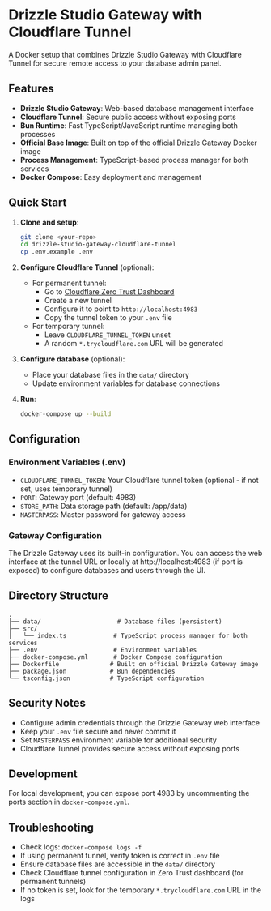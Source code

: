 # Drizzle Studio Gateway with Cloudflare Tunnel

A Docker setup that combines Drizzle Studio Gateway with Cloudflare Tunnel for secure remote access to your database admin panel.

## Features

- **Drizzle Studio Gateway**: Web-based database management interface
- **Cloudflare Tunnel**: Secure public access without exposing ports
- **Bun Runtime**: Fast TypeScript/JavaScript runtime managing both processes
- **Official Base Image**: Built on top of the official Drizzle Gateway Docker image
- **Process Management**: TypeScript-based process manager for both services
- **Docker Compose**: Easy deployment and management

## Quick Start

1. **Clone and setup**:
   ```bash
   git clone <your-repo>
   cd drizzle-studio-gateway-cloudflare-tunnel
   cp .env.example .env
   ```

2. **Configure Cloudflare Tunnel** (optional):
   - For permanent tunnel:
     - Go to [Cloudflare Zero Trust Dashboard](https://one.dash.cloudflare.com/)
     - Create a new tunnel
     - Configure it to point to `http://localhost:4983`
     - Copy the tunnel token to your `.env` file
   - For temporary tunnel:
     - Leave `CLOUDFLARE_TUNNEL_TOKEN` unset
     - A random `*.trycloudflare.com` URL will be generated

3. **Configure database** (optional):
   - Place your database files in the `data/` directory
   - Update environment variables for database connections

4. **Run**:
   ```bash
   docker-compose up --build
   ```

## Configuration

### Environment Variables (.env)
- `CLOUDFLARE_TUNNEL_TOKEN`: Your Cloudflare tunnel token (optional - if not set, uses temporary tunnel)
- `PORT`: Gateway port (default: 4983)
- `STORE_PATH`: Data storage path (default: /app/data)
- `MASTERPASS`: Master password for gateway access

### Gateway Configuration
The Drizzle Gateway uses its built-in configuration. You can access the web interface at the tunnel URL or locally at http://localhost:4983 (if port is exposed) to configure databases and users through the UI.

## Directory Structure

```
.
├── data/                     # Database files (persistent)
├── src/
│   └── index.ts             # TypeScript process manager for both services
├── .env                     # Environment variables
├── docker-compose.yml       # Docker Compose configuration
├── Dockerfile              # Built on official Drizzle Gateway image
├── package.json            # Bun dependencies
└── tsconfig.json           # TypeScript configuration
```

## Security Notes

- Configure admin credentials through the Drizzle Gateway web interface
- Keep your `.env` file secure and never commit it
- Set `MASTERPASS` environment variable for additional security
- Cloudflare Tunnel provides secure access without exposing ports

## Development

For local development, you can expose port 4983 by uncommenting the ports section in `docker-compose.yml`.

## Troubleshooting

- Check logs: `docker-compose logs -f`
- If using permanent tunnel, verify token is correct in `.env` file
- Ensure database files are accessible in the `data/` directory
- Check Cloudflare tunnel configuration in Zero Trust dashboard (for permanent tunnels)
- If no token is set, look for the temporary `*.trycloudflare.com` URL in the logs